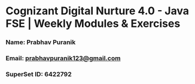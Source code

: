 # Cognizant Digital Nurture 4.0 - Java FSE | Weekly Modules & Exercises

### Name: Prabhav Puranik
### Email: prabhavpuranik123@gmail.com
### SuperSet ID: 6422792

